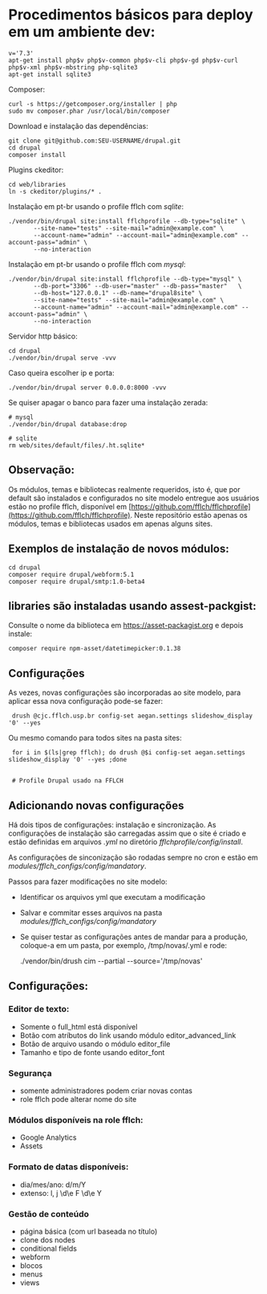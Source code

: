 # Procedimentos básicos para deploy em um ambiente dev:

    v='7.3'
    apt-get install php$v php$v-common php$v-cli php$v-gd php$v-curl php$v-xml php$v-mbstring php-sqlite3
    apt-get install sqlite3

Composer:

    curl -s https://getcomposer.org/installer | php
    sudo mv composer.phar /usr/local/bin/composer

Download e instalação das dependências:

    git clone git@github.com:SEU-USERNAME/drupal.git
    cd drupal
    composer install

Plugins ckeditor:

    cd web/libraries
    ln -s ckeditor/plugins/* .

Instalação em pt-br usando o profile fflch com *sqlite*:

    ./vendor/bin/drupal site:install fflchprofile --db-type="sqlite" \
           --site-name="tests" --site-mail="admin@example.com" \
           --account-name="admin" --account-mail="admin@example.com" --account-pass="admin" \
           --no-interaction

Instalação em pt-br usando o profile fflch com *mysql*:

    ./vendor/bin/drupal site:install fflchprofile --db-type="mysql" \
           --db-port="3306" --db-user="master" --db-pass="master"   \
           --db-host="127.0.0.1" --db-name="drupal8site" \
           --site-name="tests" --site-mail="admin@example.com" \
           --account-name="admin" --account-mail="admin@example.com" --account-pass="admin" \
           --no-interaction

Servidor http básico:

    cd drupal
    ./vendor/bin/drupal serve -vvv

Caso queira escolher ip e porta:

    ./vendor/bin/drupal server 0.0.0.0:8000 -vvv

Se quiser apagar o banco para fazer uma instalação zerada:

    # mysql
    ./vendor/bin/drupal database:drop

    # sqlite
    rm web/sites/default/files/.ht.sqlite*

## Observação:

Os módulos, temas e bibliotecas realmente requeridos, isto é, que por default são instalados e configurados no site modelo entregue aos usuários estão no profile fflch,
disponível em [https://github.com/fflch/fflchprofile](https://github.com/fflch/fflchprofile). Neste repositório estão apenas os módulos, temas e
bibliotecas usados em apenas alguns sites.

## Exemplos de instalação de novos módulos:

    cd drupal
    composer require drupal/webform:5.1
    composer require drupal/smtp:1.0-beta4

## libraries são instaladas usando assest-packgist:

Consulte o nome da biblioteca em https://asset-packagist.org e
depois instale:

    composer require npm-asset/datetimepicker:0.1.38

 ## Configurações

 As vezes, novas configurações são incorporadas ao site modelo, para aplicar essa
 nova configuração pode-se fazer:

     drush @cjc.fflch.usp.br config-set aegan.settings slideshow_display '0' --yes

 Ou mesmo comando para todos sites na pasta sites:

     for i in $(ls|grep fflch); do drush @$i config-set aegan.settings slideshow_display '0' --yes ;done
     
     
     # Profile Drupal usado na FFLCH

## Adicionando novas configurações

Há dois tipos de configurações: instalação e sincronização.
As configurações de instalação são carregadas assim que o site é criado
e estão definidas em arquivos *.yml* no diretório *fflchprofile/config/install*.

As configurações de sinconização são rodadas sempre no cron e estão
em *modules/fflch_configs/config/mandatory*.

Passos para fazer modificações no site modelo:

 - Identificar os arquivos yml que executam a modificação
 - Salvar e commitar esses arquivos na pasta *modules/fflch_configs/config/mandatory*

 - Se quiser testar as configurações antes de mandar para a produção, coloque-a em um pasta,
por exemplo, /tmp/novas/.yml e rode:

    ./vendor/bin/drush cim --partial --source='/tmp/novas'

## Configurações:

### Editor de texto:

 - Somente o full_html está disponível
 - Botão com atríbutos do link usando módulo editor_advanced_link
 - Botão de arquivo usando o módulo editor_file
 - Tamanho e tipo de fonte usando editor_font

### Segurança

 - somente administradores podem criar novas contas
 - role fflch pode alterar nome do site

### Módulos disponíveis na role fflch:

 - Google Analytics
 - Assets

### Formato de datas disponíveis:

 - dia/mes/ano: d/m/Y
 - extenso: l, j \d\e F \d\e Y

### Gestão de conteúdo

 - página básica (com url baseada no título)
 - clone dos nodes
 - conditional fields
 - webform
 - blocos
 - menus
 - views

